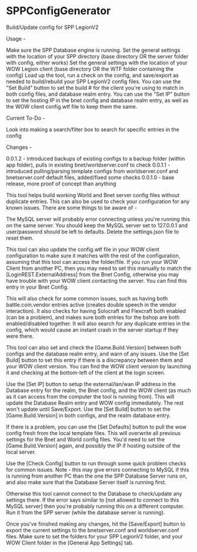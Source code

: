 # SPPConfigGenerator
Build/Update config for SPP LegionV2

Usage -

Make sure the SPP Database engine is running.
Set the general settings with the location of your SPP directory (base directory OR the server folder with config, either works)
Set the general settings with the location of your WOW Legion client (base directory OR the WTF folder containing the config)
Load up the tool, run a check on the config, and save/export as needed to build/rebuild your SPP LegionV2 config files.
You can use the "Set Build" button to set the build # for the client you're using to match in both config files, and database realm entry.
You can use the "Set IP" button to set the hosting IP in the bnet config and database realm entry, as well as the WOW client config.wtf file to keep them the same.

Current To-Do -

Look into making a search/filter box to search for specific entries in the config

Changes -

0.0.1.2 - introduced backups of existing configs to a backup folder (within app folder), pulls in existing bnet/worldserver.conf to check
0.0.1.1 - introduced pulling/parsing template configs from worldserver.conf and bnetserver.conf default files, added/fixed some checks
0.0.1.0 - base release, more proof of concept than anything

This tool helps build working World and Bnet server config files without duplicate entries. This can also be used to check your configuration for any known issues. There are some things to be aware of -

The MySQL server will probably error connecting unless you're running this on the same server. You should keep the MySQL server set to 127.0.0.1 and user/password should be left to defaults. Delete the settings.json file to reset them.

This tool can also update the config.wtf file in your WOW client configuration to make sure it matches with the rest of the configuration, assuming that this tool can access the folder/file. If you run your WOW Client from another PC, then you may need to set this manually to match the [LoginREST.ExternalAddress] from the Bnet Config, otherwise you may have trouble with your WOW client contacting the server. You can find this entry in your Bnet Config.

This will also check for some common issues, such as having both battle.coin.vendor entries active (creates double speech in the vendor interaction). It also checks for having Solocraft and Flexcraft both enabled (can be a problem), and makes sure both entries for the bshop are both enabled/disabled together. It will also search for any duplicate entries in the config, which would cause an instant crash in the server startup if they were there.

This tool can also set and check the [Game.Build.Version] between both configs and the database realm entry, and warn of any issues. Use the [Set Build] button to set this entry if there is a discrepancy between them and your WOW client version. You can find the WOW client version by launching it and checking at the bottom-left of the client at the login screen.

Use the [Set IP] button to setup the external/lan/wan IP address in the Database entry for the realm, the Bnet config, and the WOW client (as much as it can access from the computer the tool is running from). This will update the Database Realm entry and WOW config immediately. The rest won't update until Save/Export. Use the [Set Build] button to set the [Game.Build.Version] in both configs, and the realm database entry.

If there is a problem, you can use the [Set Defaults] button to pull the wow config fresh from the local template files. This will overwrite all previous settings for the Bnet and World config files. You'd need to set the [Game.Build.Version] again, and possibly the IP if hosting outside of the local server.

Use the [Check Config] button to run through some quick problem checks for common issues. Note - this may give errors connecting to MySQL if this is running from another PC than the one the SPP Database Server runs on, and also make sure that the Database Server itself is running first. 

Otherwise this tool cannot connect to the Database to check/update any settings there. If the error says similar to [not allowed to connect to this MySQL server] then you're probably running this on a different computer. Run it from the SPP server (while the database server is running).

Once you've finished making any changes, hit the [Save/Export] button to export the current settings to the bnetserver.conf and worldserver.conf files. Make sure to set the folders for your SPP LegionV2 folder, and your WOW Client folder in the [General App Settings] tab.
